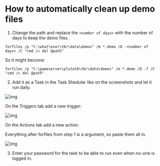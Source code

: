 # How to automatically clean up demo files

1. Change the path and replace the `<number of days>` with the number of days to keep the demo files.

`forfiles /p "C:\what\ever\t6r\data\demos" /m *.demo /D -<number of days> /C "cmd /c del @path"`

So it might become:

`forfiles /p "C:\gameserver\plutot6\t6r\data\demos" /m *.demo /D -7 /C "cmd /c del @path"`

2. Add it as a Task in the Task Shedular like on the screenshots and let it run daily.

![img](https://i.imgur.com/hVHbxdp.png)

On the Triggers tab add a new trigger:

![img](https://i.imgur.com/EEq4rpp.png)

On the Actions tab add a new action:

Everything after forfiles from step 1 is a argument, so paste them all in.

![img](https://i.imgur.com/aeE3kA8.png)

3. Enter your password for the task to be able to run even when no-one is logged in.